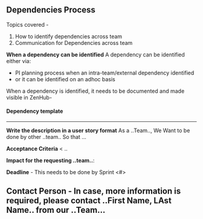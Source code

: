 ## Dependencies Process

Topics covered -
1. How to identify dependencies across team
2. Communication for Dependencies across team

**When a dependency can be identified**
A dependency can be identified either via:
- PI planning process when an intra-team/external dependency identified
- or it can be identified on an adhoc basis

When a dependency is identified, it needs to be documented and made visible in ZenHub-
#### Dependency template
----
**Write the description in a user story format**
As a ..Team..,
  We Want <something> to be done by other ..team..
    So that ...
  
**Acceptance Criteria**
<
..

>
**Impact for the requesting ..team..**:

**Deadline** - This needs to be done by Sprint <#>

**Contact Person** - In case, more information is required, please contact ..First Name, LAst Name.. from our ..Team...
----
